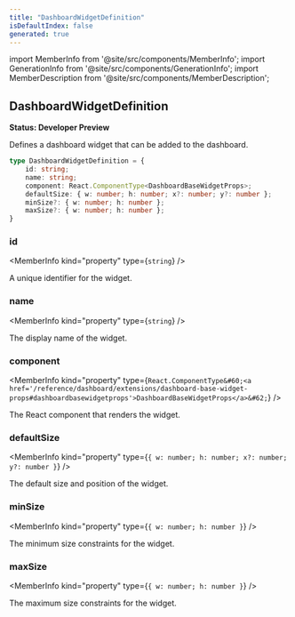 ```yaml
---
title: "DashboardWidgetDefinition"
isDefaultIndex: false
generated: true
---
```

<!-- This file was generated from the Vendure source. Do not modify. Instead, re-run the "docs:build" script -->
import MemberInfo from '@site/src/components/MemberInfo';
import GenerationInfo from '@site/src/components/GenerationInfo';
import MemberDescription from '@site/src/components/MemberDescription';


## DashboardWidgetDefinition

<GenerationInfo sourceFile="packages/dashboard/src/lib/framework/extension-api/types/widgets.ts" sourceLine="66" packageName="@vendure/dashboard" since="3.3.0" />

**Status: Developer Preview**

Defines a dashboard widget that can be added to the dashboard.

```ts title="Signature"
type DashboardWidgetDefinition = {
    id: string;
    name: string;
    component: React.ComponentType<DashboardBaseWidgetProps>;
    defaultSize: { w: number; h: number; x?: number; y?: number };
    minSize?: { w: number; h: number };
    maxSize?: { w: number; h: number };
}
```

<div className="members-wrapper">

### id

<MemberInfo kind="property" type={`string`}   />

A unique identifier for the widget.
### name

<MemberInfo kind="property" type={`string`}   />

The display name of the widget.
### component

<MemberInfo kind="property" type={`React.ComponentType&#60;<a href='/reference/dashboard/extensions/dashboard-base-widget-props#dashboardbasewidgetprops'>DashboardBaseWidgetProps</a>&#62;`}   />

The React component that renders the widget.
### defaultSize

<MemberInfo kind="property" type={`{ w: number; h: number; x?: number; y?: number }`}   />

The default size and position of the widget.
### minSize

<MemberInfo kind="property" type={`{ w: number; h: number }`}   />

The minimum size constraints for the widget.
### maxSize

<MemberInfo kind="property" type={`{ w: number; h: number }`}   />

The maximum size constraints for the widget.


</div>
